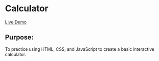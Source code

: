 # Calculator
[Live Demo](https://strallia.github.io/calculator/)

## Purpose:
To practice using HTML, CSS, and JavaScript to create
a basic interactive calculator.


